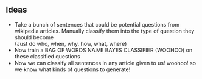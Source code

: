 Ideas
-----
* Take a bunch of sentences that could be potential questions from wikipedia articles. Manually classify them into the type of question they should become<br/>
  (Just do who, when, why, how, what, where)
* Now train a BAG OF WORDS NAIVE BAYES CLASSIFIER (WOOHOO) on these classified questions
* Now we can classify all sentences in any article given to us! woohoo! so we know what kinds of questions to generate!